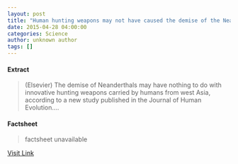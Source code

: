 ```yaml
---
layout: post
title: "Human hunting weapons may not have caused the demise of the Neanderthals"
date: 2015-04-28 04:00:00
categories: Science
author: unknown author
tags: []
---
```



#### Extract
>(Elsevier) The demise of Neanderthals may have nothing to do with innovative hunting weapons carried by humans from west Asia, according to a new study published in the Journal of Human Evolution....

#### Factsheet
>factsheet unavailable

[Visit Link](http://www.eurekalert.org/pub_releases/2015-04/e-hhw042815.php)


